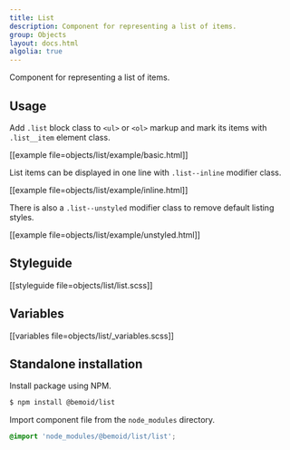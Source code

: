 ```yaml
---
title: List
description: Component for representing a list of items.
group: Objects
layout: docs.html
algolia: true
---
```


Component for representing a list of items.

## Usage

Add `.list` block class to `<ul>` or `<ol>` markup and mark its items with `.list__item` element class.

[[example file=objects/list/example/basic.html]]

List items can be displayed in one line with `.list--inline` modifier class.

[[example file=objects/list/example/inline.html]]

There is also a `.list--unstyled` modifier class to remove default listing styles.

[[example file=objects/list/example/unstyled.html]]

## Styleguide

[[styleguide file=objects/list/list.scss]]

## Variables

[[variables file=objects/list/_variables.scss]]

## Standalone installation

Install package using NPM.

```bash
$ npm install @bemoid/list
```

Import component file from the `node_modules` directory.

```scss
@import 'node_modules/@bemoid/list/list';
```